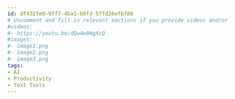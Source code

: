 ```yaml
---
id: df432fe0-9ff7-4ba1-b0fd-5ffd26efbf86
# Uncomment and fill in relevant sections if you provide videos and/or images
#videos:
#- https://youtu.be/dQw4w9WgXcQ
#images:
#- image1.png
#- image2.png
#- image3.png
tags:
- AI
- Productivity
- Text Tools
---
```

